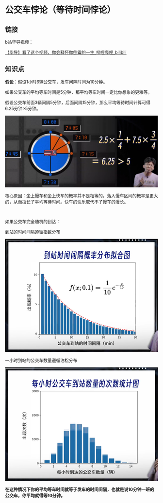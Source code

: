 # 公交车悖论（等待时间悖论）

## 链接

b站毕导视频：

[【毕导】看了这个视频，你会释怀你倒霉的一生_哔哩哔哩_bilibili](https://www.bilibili.com/video/BV1PE421w7jL/?spm_id_from=333.999.0.0&vd_source=75e186a4ea53b333296d6f44a426177c)

## 知识点

**假设**：假设1小时6辆公交车，发车间隔时间为10分钟。

如果公交车的平均等车时间是5分钟，那平均等车时间一定比你想象的更难等。

假设公交车前面3辆间隔5分钟，后面间隔15分钟，那么平均等待时间计算可得6.25分钟>5分钟。

![image-20241003215808823](resource/img/image-20241003215808823.png)

核心原因：坐上慢车和坐上快车的概率并不是相等的，落入慢车区间的概率是更大的，从而拉长了平均等待时间。快车的快乐取代不了慢车的漫长。  

<br/>

如果公交车完全随机的到达：

到站的时间间隔遵循指数分布

![image-20241003220212281](resource/img/image-20241003220212281.png)

一小时到站的公交车数量遵循泊松分布

![image-20241003220703027](resource/img/image-20241003220703027.png)

**在这种情况下你的平均等车时间就等于发车的时间间隔，也就是说10分钟一班的公交车，你平均就得等10分钟。**

